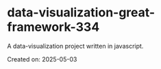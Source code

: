 # data-visualization-great-framework-334

A data-visualization project written in javascript.

Created on: 2025-05-03
